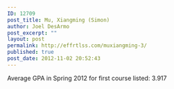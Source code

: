 ```yaml
---
ID: 12709
post_title: Mu, Xiangming (Simon)
author: Joel DesArmo
post_excerpt: ""
layout: post
permalink: http://effrtlss.com/muxiangming-3/
published: true
post_date: 2012-11-02 20:52:43
---
```

<p>Average GPA in Spring 2012 for first course listed: 3.917</p>